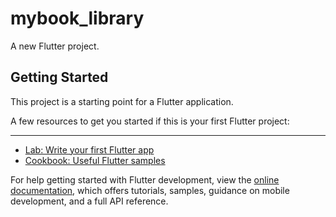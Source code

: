 # mybook_library

A new Flutter project.

## Getting Started

This project is a starting point for a Flutter application.
 
A few resources to get you started if this is your first Flutter project:



____________
- [Lab: Write your first Flutter app](https://docs.flutter.dev/get-started/codelab)
- [Cookbook: Useful Flutter samples](https://docs.flutter.dev/cookbook)

For help getting started with Flutter development, view the
[online documentation](https://docs.flutter.dev/), which offers tutorials,
samples, guidance on mobile development, and a full API reference.
